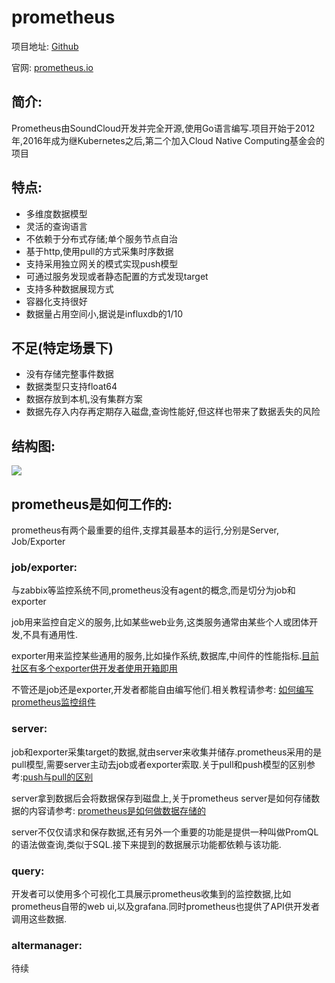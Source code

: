 # prometheus

项目地址: [Github](https://github.com/prometheus/prometheus)

官网: [prometheus.io](https://prometheus.io)


## 简介:

Prometheus由SoundCloud开发并完全开源,使用Go语言编写.项目开始于2012年,2016年成为继Kubernetes之后,第二个加入Cloud Native Computing基金会的项目

## 特点:

- 多维度数据模型
- 灵活的查询语言
- 不依赖于分布式存储;单个服务节点自治
- 基于http,使用pull的方式采集时序数据
- 支持采用独立网关的模式实现push模型
- 可通过服务发现或者静态配置的方式发现target
- 支持多种数据展现方式
- 容器化支持很好
- 数据量占用空间小,据说是influxdb的1/10

## 不足(特定场景下)

- 没有存储完整事件数据
- 数据类型只支持float64
- 数据存放到本机,没有集群方案
- 数据先存入内存再定期存入磁盘,查询性能好,但这样也带来了数据丢失的风险

## 结构图:

![](https://prometheus.io/assets/architecture.svg)


## prometheus是如何工作的:

prometheus有两个最重要的组件,支撑其最基本的运行,分别是Server, Job/Exporter

### job/exporter:

与zabbix等监控系统不同,prometheus没有agent的概念,而是切分为job和exporter

job用来监控自定义的服务,比如某些web业务,这类服务通常由某些个人或团体开发,不具有通用性.

exporter用来监控某些通用的服务,比如操作系统,数据库,中间件的性能指标.[目前社区有多个exporter供开发者使用开箱即用](https://prometheus.io/docs/instrumenting/exporters/)

不管还是job还是exporter,开发者都能自由编写他们.相关教程请参考: [如何编写prometheus监控组件](https://github.com/lwhhhh/monitorDoc/blob/master/如何编写prometheus监控组件.md)

### server:

job和exporter采集target的数据,就由server来收集并储存.prometheus采用的是pull模型,需要server主动去job或者exporter索取.关于pull和push模型的区别参考:[push与pull的区别](https://github.com/lwhhhh/monitorDoc/blob/master/push%E4%B8%8Epull%E7%9A%84%E5%8C%BA%E5%88%AB.md)

server拿到数据后会将数据保存到磁盘上,关于prometheus server是如何存储数据的内容请参考: [prometheus是如何做数据存储的](https://github.com/lwhhhh/monitorDoc/blob/master/prometheus是如何做数据存储的.md)


server不仅仅请求和保存数据,还有另外一个重要的功能是提供一种叫做PromQL的语法做查询,类似于SQL.接下来提到的数据展示功能都依赖与该功能.

### query:

开发者可以使用多个可视化工具展示prometheus收集到的监控数据,比如prometheus自带的web ui,以及grafana.同时prometheus也提供了API供开发者调用这些数据.

### altermanager:

待续